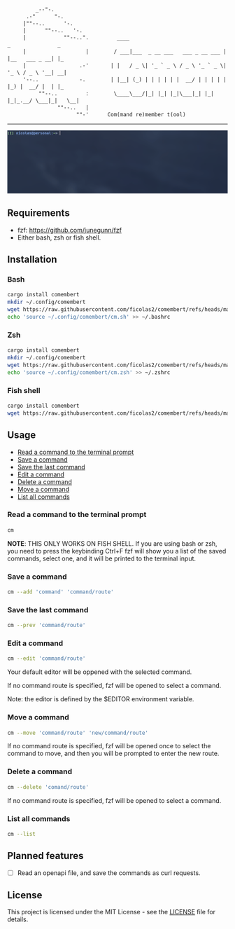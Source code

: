 ```
         _--"-.
      .-"      "-.
     |""--..      '-.
     |      ""--..   '-.
     |            ""--..".         ____                               _               _   
     |                   |        / ___|___  _ __ ___   ___ _ __ ___ | |__   ___ _ __| |_ 
     |                 .-'       | |   / _ \| '_ ` _ \ / _ \ '_ ` _ \| '_ \ / _ \ '__| __|
     '--..             -.        | |__| (_) | | | | | |  __/ | | | | | |_) |  __/ |  | |_ 
          ""--..         :        \____\___/|_| |_| |_|\___|_| |_| |_|_.__/ \___|_|   \__|
                ""--..   |
                      ""-'      Com(mand re)member t(ool)
```

---

![preview](media/preview.gif)

## Requirements
- fzf: 
https://github.com/junegunn/fzf
- Either bash, zsh or fish shell.

## Installation
### Bash
```bash
cargo install comembert
mkdir ~/.config/comembert
wget https://raw.githubusercontent.com/ficolas2/comembert/refs/heads/main/scripts/bash/cm -O ~/.config/comembert/cm.sh
echo 'source ~/.config/comembert/cm.sh' >> ~/.bashrc
```

### Zsh
```bash
cargo install comembert
mkdir ~/.config/comembert
wget https://raw.githubusercontent.com/ficolas2/comembert/refs/heads/main/scripts/zsh/cm -O ~/.config/comembert/cm.zsh
echo 'source ~/.config/comembert/cm.zsh' >> ~/.zshrc
```

### Fish shell
```bash
cargo install comembert
wget https://raw.githubusercontent.com/ficolas2/comembert/refs/heads/main/scripts/fish/cm.fish -O ~/.config/fish/functions/cm.fish
```

## Usage
- [Read a command to the terminal prompt](#read-a-command-to-the-terminal-prompt)
- [Save a command](#save-a-command)
- [Save the last command](#save-the-last-command)
- [Edit a command](#edit-a-command)
- [Delete a command](#delete-a-command)
- [Move a command](#move-a-command)
- [List all commands](#list-all-commands)

### Read a command to the terminal prompt
```bash
cm
```
**NOTE**: THIS ONLY WORKS ON FISH SHELL. If you are using bash or zsh, you need to press the keybinding Ctrl+F
fzf will show you a list of the saved commands, select one, and it will be printed to the terminal input.

### Save a command
```bash
cm --add 'command' 'command/route'
```

### Save the last command
```bash
cm --prev 'command/route'
```

### Edit a command
```bash
cm --edit 'command/route'
```
Your default editor will be oppened with the selected command.

If no command route is specified, fzf will be opened to select a command.

Note: the editor is defined by the $EDITOR environment variable.

### Move a command
```bash
cm --move 'command/route' 'new/command/route'
```
If no command route is specified, fzf will be opened once to select the command to move, and then you will be prompted to enter the new route.

### Delete a command
```bash
cm --delete 'comand/route'
```
If no command route is specified, fzf will be opened to select a command.

### List all commands
```bash
cm --list
```

## Planned features
- [ ] Read an openapi file, and save the commands as curl requests.

## License
This project is licensed under the MIT License - see the [LICENSE](./LICENSE) file for details.

